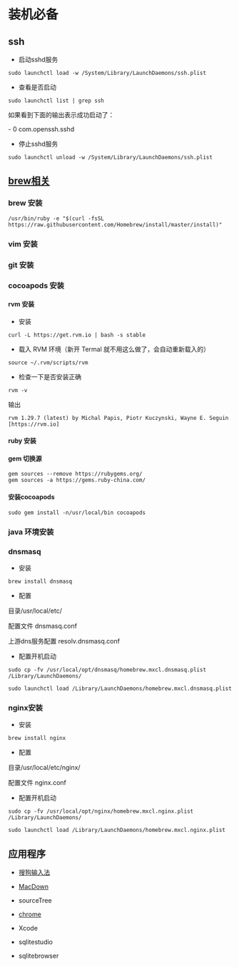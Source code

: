 # 装机必备

## ssh

- 启动sshd服务

```
sudo launchctl load -w /System/Library/LaunchDaemons/ssh.plist

```
- 查看是否启动

```
sudo launchctl list | grep ssh
```

如果看到下面的输出表示成功启动了：

\- 0 com.openssh.sshd

- 停止sshd服务

```
sudo launchctl unload -w /System/Library/LaunchDaemons/ssh.plist
```

## [brew相关](https://brew.sh)

### brew 安装

```
/usr/bin/ruby -e "$(curl -fsSL https://raw.githubusercontent.com/Homebrew/install/master/install)"
```
### vim 安装

### git 安装

### cocoapods 安装

#### rvm 安装

- 安装
```
curl -L https://get.rvm.io | bash -s stable
```

- 载入 RVM 环境（新开 Termal 就不用这么做了，会自动重新载入的）

```
source ~/.rvm/scripts/rvm
```

- 检查一下是否安装正确

```
rvm -v
```
输出
```
rvm 1.29.7 (latest) by Michal Papis, Piotr Kuczynski, Wayne E. Seguin [https://rvm.io]
```
#### ruby 安装

#### gem 切换源

```
gem sources --remove https://rubygems.org/
gem sources -a https://gems.ruby-china.com/
```

#### 安装cocoapods
```
sudo gem install -n/usr/local/bin cocoapods
```

### java 环境安装

### dnsmasq

- 安装

```
brew install dnsmasq
```
- 配置

目录/usr/local/etc/

配置文件 dnsmasq.conf

上游dns服务配置 resolv.dnsmasq.conf

- 配置开机启动

```
sudo cp -fv /usr/local/opt/dnsmasq/homebrew.mxcl.dnsmasq.plist /Library/LaunchDaemons/

sudo launchctl load /Library/LaunchDaemons/homebrew.mxcl.dnsmasq.plist
```

### nginx安装
- 安装

```
brew install nginx
```
- 配置

目录/usr/local/etc/nginx/

配置文件 nginx.conf


- 配置开机启动

```
sudo cp -fv /usr/local/opt/nginx/homebrew.mxcl.nginx.plist /Library/LaunchDaemons/

sudo launchctl load /Library/LaunchDaemons/homebrew.mxcl.nginx.plist
```


## 应用程序

- [搜狗输入法](https://pinyin.sogou.com/mac/)

- [MacDown](https://macdown.uranusjr.com)

- sourceTree

- [chrome](https://chrome.en.softonic.com/mac)

- Xcode

- sqlitestudio

- sqlitebrowser

